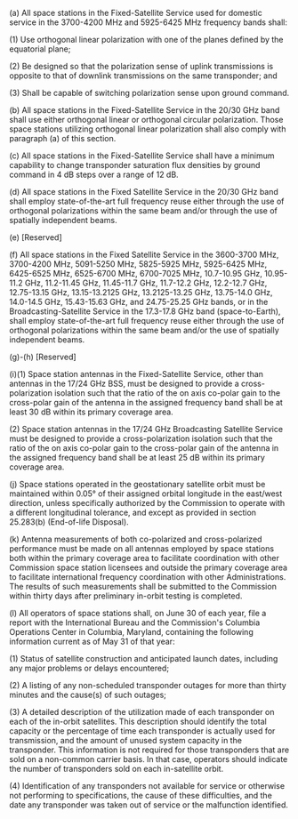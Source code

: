 (a) All space stations in the Fixed-Satellite Service used for domestic service in the 3700-4200 MHz and 5925-6425 MHz frequency bands shall:

(1) Use orthogonal linear polarization with one of the planes defined by the equatorial plane;

(2) Be designed so that the polarization sense of uplink transmissions is opposite to that of downlink transmissions on the same transponder; and

(3) Shall be capable of switching polarization sense upon ground command.

(b) All space stations in the Fixed-Satellite Service in the 20/30 GHz band shall use either orthogonal linear or orthogonal circular polarization. Those space stations utilizing orthogonal linear polarization shall also comply with paragraph (a) of this section.

(c) All space stations in the Fixed-Satellite Service shall have a minimum capability to change transponder saturation flux densities by ground command in 4 dB steps over a range of 12 dB.

(d) All space stations in the Fixed Satellite Service in the 20/30 GHz band shall employ state-of-the-art full frequency reuse either through the use of orthogonal polarizations within the same beam and/or through the use of spatially independent beams.

(e) [Reserved]

(f) All space stations in the Fixed Satellite Service in the 3600-3700 MHz, 3700-4200 MHz, 5091-5250 MHz, 5825-5925 MHz, 5925-6425 MHz, 6425-6525 MHz, 6525-6700 MHz, 6700-7025 MHz, 10.7-10.95 GHz, 10.95-11.2 GHz, 11.2-11.45 GHz, 11.45-11.7 GHz, 11.7-12.2 GHz, 12.2-12.7 GHz, 12.75-13.15 GHz, 13.15-13.2125 GHz, 13.2125-13.25 GHz, 13.75-14.0 GHz, 14.0-14.5 GHz, 15.43-15.63 GHz, and 24.75-25.25 GHz bands, or in the Broadcasting-Satellite Service in the 17.3-17.8 GHz band (space-to-Earth), shall employ state-of-the-art full frequency reuse either through the use of orthogonal polarizations within the same beam and/or the use of spatially independent beams.

(g)-(h) [Reserved]

(i)(1) Space station antennas in the Fixed-Satellite Service, other than antennas in the 17/24 GHz BSS, must be designed to provide a cross-polarization isolation such that the ratio of the on axis co-polar gain to the cross-polar gain of the antenna in the assigned frequency band shall be at least 30 dB within its primary coverage area.

(2) Space station antennas in the 17/24 GHz Broadcasting Satellite Service must be designed to provide a cross-polarization isolation such that the ratio of the on axis co-polar gain to the cross-polar gain of the antenna in the assigned frequency band shall be at least 25 dB within its primary coverage area.

(j) Space stations operated in the geostationary satellite orbit must be maintained within 0.05° of their assigned orbital longitude in the east/west direction, unless specifically authorized by the Commission to operate with a different longitudinal tolerance, and except as provided in section 25.283(b) (End-of-life Disposal).

(k) Antenna measurements of both co-polarized and cross-polarized performance must be made on all antennas employed by space stations both within the primary coverage area to facilitate coordination with other Commission space station licensees and outside the primary coverage area to facilitate international frequency coordination with other Administrations. The results of such measurements shall be submitted to the Commission within thirty days after preliminary in-orbit testing is completed.

(l) All operators of space stations shall, on June 30 of each year, file a report with the International Bureau and the Commission's Columbia Operations Center in Columbia, Maryland, containing the following information current as of May 31 of that year:

(1) Status of satellite construction and anticipated launch dates, including any major problems or delays encountered;

(2) A listing of any non-scheduled transponder outages for more than thirty minutes and the cause(s) of such outages;

(3) A detailed description of the utilization made of each transponder on each of the in-orbit satellites. This description should identify the total capacity or the percentage of time each transponder is actually used for transmission, and the amount of unused system capacity in the transponder. This information is not required for those transponders that are sold on a non-common carrier basis. In that case, operators should indicate the number of transponders sold on each in-satellite orbit.

(4) Identification of any transponders not available for service or otherwise not performing to specifications, the cause of these difficulties, and the date any transponder was taken out of service or the malfunction identified.

